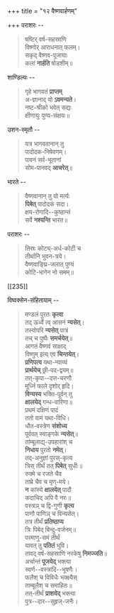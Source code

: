 +++
title = "१२ वैष्णवार्हणम्"

+++
पराशरः -- 

> षष्टिर् वर्ष-सहस्राणि  
विष्णोर् आराधनात् फलम्।  
सकृद् वैष्णव-पूजायाः  
कलां **नार्हति** षोडशीम्॥  

शाण्डिल्यः -- 

> गृहे भागवतं **प्राप्तम्**  
अ-ज्ञानाद् यो **ऽवमन्यते**।  
नष्ट-श्रीको भवेत् सद्यः  
क्षीणायुः पुण्य-संक्षयः॥  

उशन-स्मृतौ --

> यत्र भागवतानान् तु  
पादोदक-निषेवणम्।  
पावनं सर्व-भूतानां  
सोम-पानवद् **आचरेत्**॥  

भारते -- 

> वैष्णवानान् तु यो मर्त्यः  
**पिबेत्** पादोदकं सदा।  
क्षय-रोगादि--कुष्ठान्तं  
सर्वे **नश्यन्ति** भारत॥ 

पराशरः -- 

> तिस्रः कोट्य्-अर्ध-कोटी च  
तीर्थानि भुवन-त्रये।  
वैष्णवाङ्घ्रि-जलात् पुण्यं  
कोटि-भागेन नो समम्॥  

[[235]]

विष्वक्सेन-संहितायाम् --

> मण्डलं पुरतः **कृत्वा**  
तद् ऊर्ध्वे त्व् आसनं **न्यसेत्**।  
तस्योपरि **न्यसेत्** पात्रं  
तच् च पुष्पैः **समर्चयेत्**॥  
आगतं वैष्णवं साक्षाद्  
विष्णुम् इत्य् एव **चिन्तयेत्**।  
**प्रणिपत्य** यथा-न्याय्यं  
**प्रार्थयेच्** छ्री-पद-द्वयम्॥  
तत्-कृपा--दत्त-चरणौ  
मूर्ध्नि फाले दृशोर् हृदि।  
**विन्यस्य** भक्ति-पूर्वन् तु  
**क्षालयेद्** गन्ध-वारिणा॥  
प्रथमं दक्षिणं पादं  
ततो वामं यथा-विधि।  
धौत-वस्त्रेण **संशोध्य**  
पूर्ववत् स्वाङ्गके **न्यसेत्**॥  
तांम्बूलाद्य्-उपहारांश् च  
**निधाय** पुरतो **नमेत्**।  
तद्-अनुज्ञां पुरस्-कृत्य  
त्रिस् तीर्थं तत् **पिबेत्** सुधीः॥  
रुक्मे च रजते चैव  
ताम्रे चैव च मृण्-मये।  
**न** कांस्ये **क्षालयेत्** पादौ  
कदाचिद् अपि वै नरः॥  
वस्त्रञ् च द्वि-गुणी **कृत्य**  
पाणौ पाणिञ् च विन्यसेत्।  
तत्र तीर्थं **प्रतिष्ठाप्य**  
त्रिः पिबेद् बिन्दु-वर्जनम्॥  
परमाणु-समं तीर्थं  
यावत् तु **पतितं** भुवि।  
तावद् वर्ष-सहस्राणि नरकेषु **निमज्जति**॥  
अर्चान्तं **पूजयेद्** भक्त्या  
स्वर्ण--वस्त्रादि--भूषणैः।  
फलैश् च विविधैः भक्क्ष्यैस्  
ताम्बूलैश् च समाहितः॥  
तत्-तीर्थं **प्राशयेद्** भक्त्या  
पुत्र--दार--सुहृज्-जनैः।